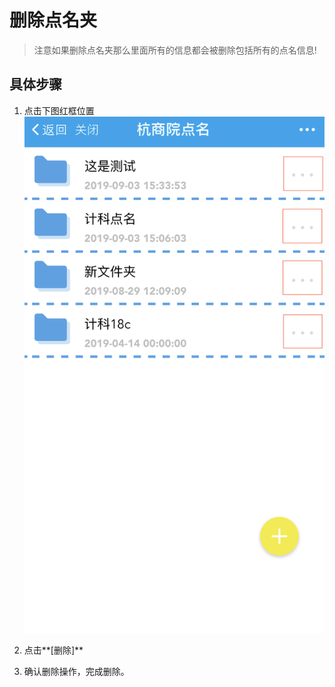 # 删除点名夹

> 注意如果删除点名夹那么里面所有的信息都会被删除包括所有的点名信息!

## 具体步骤
1. 点击下图红框位置
![](../pics/IMG_3443.PNG)

2. 点击**[删除]**
3. 确认删除操作，完成删除。